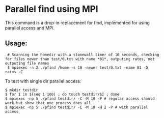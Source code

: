 # Parallel find using MPI

This command is a drop-in replacement for find, implemented for using parallel access and MPI.

## Usage:

     # Scanning the homedir with a stonewall timer of 10 seconds, checking for files newer than test/0.txt with name *01*, outputing rates, not outputing file names
     $ mpiexec -n 2 ./pfind /home -s 10 -newer test/0.txt -name 01 -D rates -C


To test with single dir parallel access:

    $ mkdir testdir
    $ for I in $(seq 1 100) ; do touch testdir/$I ; done
    $ mpiexec -np 5 ./pfind testdir/ -C -M 10 -P # regular access should work but show that one process does all
    $ mpiexec -np 5 ./pfind testdir/ -C -M 10 -H 2 -P # with parallel access
